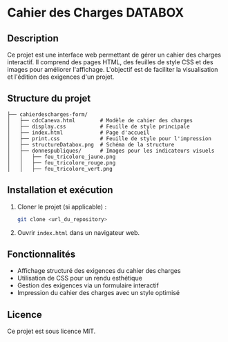 # Cahier des Charges DATABOX

## Description
Ce projet est une interface web permettant de gérer un cahier des charges interactif. Il comprend des pages HTML, des feuilles de style CSS et des images pour améliorer l'affichage. L'objectif est de faciliter la visualisation et l'édition des exigences d'un projet.

## Structure du projet

```
├── cahierdescharges-form/
│   ├── cdcCaneva.html        # Modèle de cahier des charges
│   ├── display.css           # Feuille de style principale
│   ├── index.html            # Page d'accueil
│   ├── print.css             # Feuille de style pour l'impression
│   ├── structureDatabox.png  # Schéma de la structure
│   ├── donnespubliques/      # Images pour les indicateurs visuels
│   │   ├── feu_tricolore_jaune.png
│   │   ├── feu_tricolore_rouge.png
│   │   ├── feu_tricolore_vert.png
```

## Installation et exécution
1. Cloner le projet (si applicable) :
   ```bash
   git clone <url_du_repository>
   ```
2. Ouvrir `index.html` dans un navigateur web.

## Fonctionnalités
- Affichage structuré des exigences du cahier des charges
- Utilisation de CSS pour un rendu esthétique
- Gestion des exigences via un formulaire interactif
- Impression du cahier des charges avec un style optimisé

## Licence
Ce projet est sous licence MIT.


